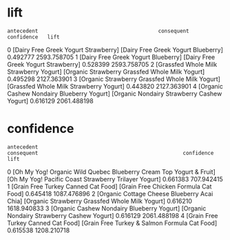 
# lift
    antecedent                                       consequent                                        confidence   lift
0             [Dairy Free Greek Yogurt Strawberry]              [Dairy Free Greek Yogurt Blueberry]    0.492777  2593.758705
1              [Dairy Free Greek Yogurt Blueberry]             [Dairy Free Greek Yogurt Strawberry]    0.528399  2593.758705
2          [Grassfed Whole Milk Strawberry Yogurt]  [Organic Strawberry Grassfed Whole Milk Yogurt]    0.495298  2127.363901
3  [Organic Strawberry Grassfed Whole Milk Yogurt]          [Grassfed Whole Milk Strawberry Yogurt]    0.443820  2127.363901
4       [Organic Cashew Nondairy Blueberry Yogurt]      [Organic Nondairy Strawberry Cashew Yogurt]    0.616129  2061.488198


# confidence
    antecedent                                                           consequent                                               confidence     lift
0 [Oh My Yog! Organic Wild Quebec Blueberry Cream Top Yogurt & Fruit] [Oh My Yog! Pacific Coast Strawberry Trilayer Yogurt]        0.661383   707.942415
1                [Grain Free Turkey Canned Cat Food]                    [Grain Free Chicken Formula Cat Food]                      0.645418  1087.476896
2       [Organic Cottage Cheese Blueberry Acai Chia]                    [Organic Strawberry Grassfed Whole Milk Yogurt]            0.616210  1618.940833
3         [Organic Cashew Nondairy Blueberry Yogurt]                    [Organic Nondairy Strawberry Cashew Yogurt]                0.616129  2061.488198
4                [Grain Free Turkey Canned Cat Food]                    [Grain Free Turkey & Salmon Formula Cat Food]              0.615538  1208.210718

